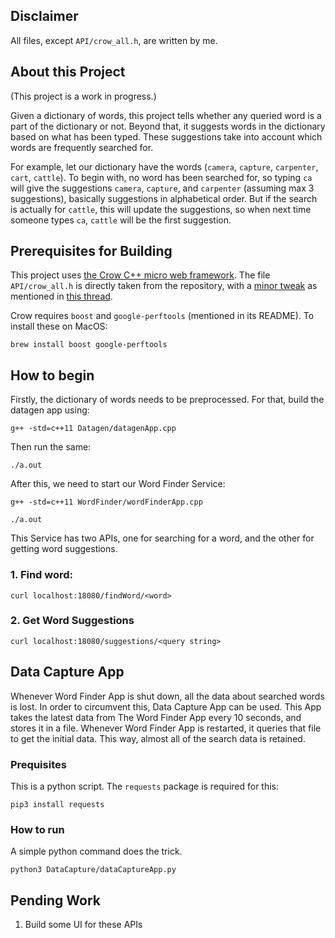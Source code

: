 ## Disclaimer
All files, except `API/crow_all.h`, are written by me.

## About this Project

(This project is a work in progress.)

Given a dictionary of words, this project tells whether any queried word is a part of the dictionary or not. Beyond that, it suggests words in the dictionary based on what has been typed. These suggestions take into account which words are frequently searched for.

For example, let our dictionary have the words (`camera`, `capture`, `carpenter`, `cart`, `cattle`). To begin with, no word has been searched for, so typing `ca` will give the suggestions `camera`, `capture`, and `carpenter` (assuming max 3 suggestions), basically suggestions in alphabetical order. But if the search is actually for `cattle`, this will update the suggestions, so when next time someone types `ca`, `cattle` will be the first suggestion.

## Prerequisites for Building
This project uses [the Crow C++ micro web framework](https://github.com/ipkn/crow). The file `API/crow_all.h` is directly taken from the repository, with a [minor tweak](https://github.com/moneroexamples/onion-monero-blockchain-explorer/commit/76a0efa8ee3ea5bb466b81d84357d2fd76920cbd) as mentioned in [this thread](https://github.com/ipkn/crow/issues/340).

Crow requires `boost` and `google-perftools` (mentioned in its README). To install these on MacOS:
```
brew install boost google-perftools
```

## How to begin
Firstly, the dictionary of words needs to be preprocessed. For that, build the datagen app using:
```
g++ -std=c++11 Datagen/datagenApp.cpp 
```
Then run the same:
```
./a.out
```

After this, we need to start our Word Finder Service:
```
g++ -std=c++11 WordFinder/wordFinderApp.cpp
```
```
./a.out
```
This Service has two APIs, one for searching for a word, and the other for getting word suggestions.
### 1. Find word:
```
curl localhost:18080/findWord/<word>
```
### 2. Get Word Suggestions
```
curl localhost:18080/suggestions/<query string>
```
## Data Capture App
Whenever Word Finder App is shut down, all the data about searched words is lost. In order to circumvent this, Data Capture App can be used. This App takes the latest data from The Word Finder App every 10 seconds, and stores it in a file. Whenever Word Finder App is restarted, it queries that file to get the initial data. This way, almost all of the search data is retained.

### Prequisites
This is a python script. The `requests` package is required for this:
```
pip3 install requests
```
### How to run
A simple python command does the trick. 
```
python3 DataCapture/dataCaptureApp.py
```
## Pending Work
1. Build some UI for these APIs
